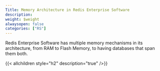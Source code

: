 ```yaml
---
Title: Memory Architecture in Redis Enterprise Software
description:
weight: $weight
alwaysopen: false
categories: ["RS"]
---
```

Redis Enterprise Software has multiple memory mechanisms in its
architecture, from RAM to Flash Memory, to having databases that span
them both.

{{< allchildren style="h2" description="true" />}}
